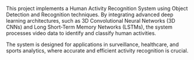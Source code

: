 This project implements a Human Activity Recognition System using Object Detection and Recognition techniques. By integrating advanced deep learning architectures, such as 3D Convolutional Neural Networks (3D CNNs) and Long Short-Term Memory Networks (LSTMs), the system processes video data to identify and classify human activities.

The system is designed for applications in surveillance, healthcare, and sports analytics, where accurate and efficient activity recognition is crucial.
